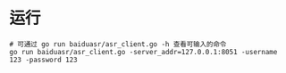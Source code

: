 # 运行
```shell script
# 可通过 go run baiduasr/asr_client.go -h 查看可输入的命令
go run baiduasr/asr_client.go -server_addr=127.0.0.1:8051 -username 123 -password 123 
```